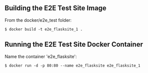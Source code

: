 Building the E2E Test Site Image
--------------------------------

From the docker/e2e_test folder:

    $ docker build -t e2e_flasksite_1 .


Running the E2E Test Site Docker Container
------------------------------------------

Name the container 'e2e_flasksite':

    $ docker run -d -p 80:80 --name e2e_flasksite e2e_flasksite_1

